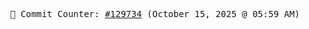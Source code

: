 <p align="center">
    <samp>
        📮 Commit Counter: <a href="https://github.com/Javascript-void0/Javascript-void0/commits/main">#129734</a> (October 15, 2025 @ 05:59 AM)
    </samp>
</p>